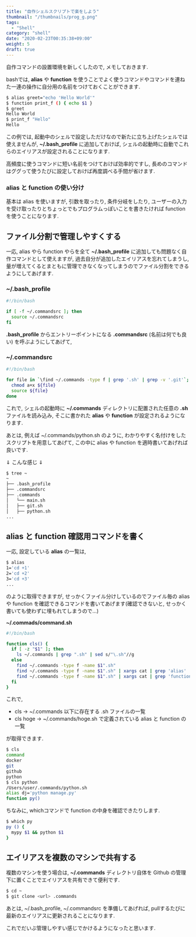 ```yaml
---
title: "自作シェルスクリプトで楽をしよう"
thumbnail: "/thumbnails/prog_g.png"
tags:
  - "Shell"
category: "shell"
date: "2020-02-23T00:35:38+09:00"
weight: 5
draft: true
---
```


自作コマンドの設置環境を新しくしたので, メモしておきます.

bashでは, **alias** や **function** を使うことでよく使うコマンドやコマンドを連ねた一連の操作に自分用の名前をつけておくことができます.

``` bash
$ alias greet="echo 'Hello World'"
$ function print_f () { echo $1 }
$ greet
Hello World
$ print_f "Hello"
Hello
```

この例では, 起動中のシェルで設定しただけなので新たに立ち上げたシェルでは使えませんが, 
**~/.bash_profile** に追加しておけば, シェルの起動時に自動でこれらのエイリアスが設定されることになります.

高頻度に使うコマンドに短い名前をつけておけば効率的ですし, 長めのコマンドはググって使うたびに設定しておけば再度調べる手間が省けます.

### alias と function の使い分け
基本は alias を使いますが, 引数を取ったり, 条件分岐をしたり, ユーザーの入力を受け取ったりとちょっとでもプログラムっぽいことを書きたければ function を使うことになります.

## ファイル分割で管理しやすくする

一応, alias やら function やらを全て **~/.bash_profile** に追加しても問題なく自作コマンドとして使えますが, 過去自分が追加したエイリアスを忘れてしまうし, 量が増えてくるとまともに管理できなくなってしまうのでファイル分割をできるようにしてあげます.

### ~/.bash_profile

``` bash
#!/bin/bash

if [ -f ~/.commandsrc ]; then
  source ~/.commandsrc
fi
```

**.bash_profile** からエントリーポイントになる **.commandsrc** (名前は何でも良い) を呼ぶようにしてあげて,

### ~/.commandsrc

``` bash
#!/bin/bash

for file in `\find ~/.commands -type f | grep '.sh' | grep -v '.git'`; do
  chmod a+x ${file}
  source ${file}
done
```

これで, シェルの起動時に **~/.commands** ディレクトリに配置された任意の **.sh** ファイルを読み込み, そこに書かれた **alias** や **function** が設定されるようになります.

あとは, 例えば  ~/.commands/python.sh のように, わかりやすく名付けをしたスクリプトを用意してあげて, この中に alias や function を適時書いてあげれば良いです.

⇓ こんな感じ ⇓

``` bash
$ tree ~
~
├── .bash_profile
├── .commandsrc
├── .commands
│   └── main.sh
│   ├── git.sh
│   ├── python.sh
...
```

## alias と function 確認用コマンドを書く

一応, 設定している **alias** の一覧は, 

``` bash
$ alias
1='cd +1'
2='cd +2'
3='cd +3'
...
```

のように取得できますが,
せっかくファイル分けしているのでファイル毎の alias や function を確認できるコマンドを書いてあげます(確認できないと, せっかく書いても使わずに埋もれてしまうので...)

**~/.commads/command.sh**

``` bash
#!/bin/bash

function cls() {
  if [ -z "$1" ]; then
    ls ~/.commands | grep ".sh" | sed s/"\.sh"//g
  else
    find ~/.commands -type f -name $1".sh"
    find ~/.commands -type f -name $1".sh" | xargs cat | grep 'alias' | grep -v "cat"
    find ~/.commands -type f -name $1".sh" | xargs cat | grep 'function' | awk '{print $1, $2}' | grep -v "cat"
  fi
}
```

これで,

- cls → ~/.commands 以下に存在する .sh ファイルの一覧
- cls hoge → ~/.commands/hoge.sh で定義されている alias と function の一覧

が取得できます.

``` bash
$ cls
command
docker
git
github
python
$ cls python
/Users/user/.commands/python.sh
alias dj='python manage.py'
function py()
```

ちなみに, whichコマンドで function の中身を確認できたりします.

``` bash
$ which py
py () {
  mypy $1 && python $1
}
```

## エイリアスを複数のマシンで共有する

複数のマシンを使う場合は, **~/.commands** ディレクトリ自体を Github の管理下に置くことでエイリアスを共有できて便利です.

``` bash
$ cd ~
$ git clone <url> .commands
```

あとは, ~/.bash_profile, ~/.commandsrc を準備してあげれば, pullするたびに最新のエイリアスに更新されることになります.

これでだいぶ管理しやすい感じでかけるようになったと思います.
